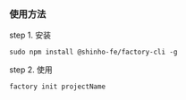 
### 使用方法

step 1. 安装

```shell
sudo npm install @shinho-fe/factory-cli -g
```

step 2. 使用
```shell
factory init projectName
```
